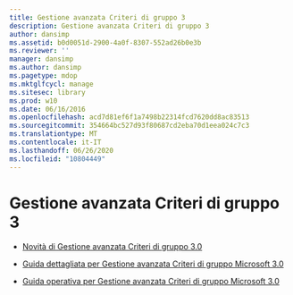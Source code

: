 ```yaml
---
title: Gestione avanzata Criteri di gruppo 3
description: Gestione avanzata Criteri di gruppo 3
author: dansimp
ms.assetid: b0d0051d-2900-4a0f-8307-552ad26b0e3b
ms.reviewer: ''
manager: dansimp
ms.author: dansimp
ms.pagetype: mdop
ms.mktglfcycl: manage
ms.sitesec: library
ms.prod: w10
ms.date: 06/16/2016
ms.openlocfilehash: acd7d81ef6f1a7498b22314fcd7620dd8ac83513
ms.sourcegitcommit: 354664bc527d93f80687cd2eba70d1eea024c7c3
ms.translationtype: MT
ms.contentlocale: it-IT
ms.lasthandoff: 06/26/2020
ms.locfileid: "10804449"
---
```

# Gestione avanzata Criteri di gruppo 3


-   [Novità di Gestione avanzata Criteri di gruppo 3.0](whats-new-in-agpm-30.md)

-   [Guida dettagliata per Gestione avanzata Criteri di gruppo Microsoft 3.0](step-by-step-guide-for-microsoft-advanced-group-policy-management-30.md)

-   [Guida operativa per Gestione avanzata Criteri di gruppo Microsoft 3.0](operations-guide-for-microsoft-advanced-group-policy-management-30-agpm30ops.md)

 

 





